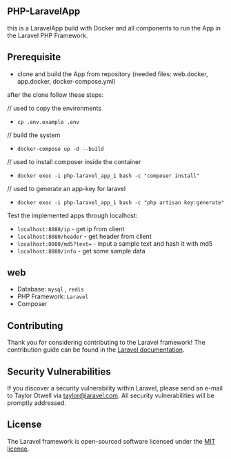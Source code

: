 ## PHP-LaravelApp

this is a LaravelApp build with Docker and all components to run the App in the Laravel PHP Framework.

## Prerequisite
 
* clone and build the App from repository (needed files: web.docker, app.docker, docker-compose.yml)
 
 after the clone follow these steps: 
 
// used to copy the environments
* ``cp .env.example .env``

// build the system
* ``docker-compose up -d --build``

// used to install composer inside the container
* ``docker exec -i php-laravel_app_1 bash -c "composer install"``

// used to generate an app-key for laravel
* ``docker exec -i php-laravel_app_1 bash -c "php artisan key:generate"``

Test the implemented apps through localhost: 

* ``localhost:8080/ip``         - get ip from client
* ``localhost:8080/header``     - get header from client
* ``localhost:8080/md5?text=``  - input a sample text and hash it with md5
* ``localhost:8080/info``       - get some sample data

## web
 
* Database: ``mysql`` , ``redis``
* PHP Framework: ``Laravel``
* Composer
 

## Contributing

Thank you for considering contributing to the Laravel framework! The contribution guide can be found in the [Laravel documentation](https://laravel.com/docs/contributions).

## Security Vulnerabilities

If you discover a security vulnerability within Laravel, please send an e-mail to Taylor Otwell via [taylor@laravel.com](mailto:taylor@laravel.com). All security vulnerabilities will be promptly addressed.

## License

The Laravel framework is open-sourced software licensed under the [MIT license](https://opensource.org/licenses/MIT).
